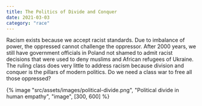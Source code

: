 ```yaml
---
title: The Politics of Divide and Conquer
date: 2021-03-03
category: "race"
---
```


Racism exists because we accept racist standards. Due to imbalance of power, the oppressed cannot challenge the oppressor. After 2000 years, we still have government officials in Poland not shamed to admit racist decisions that were used to deny muslims and African refugees of Ukraine. The ruling class does very little to address racism because division and conquer is the pillars of modern politics. Do we need a class war to free all those oppressed?

<!-- excerpt -->

{% image "src/assets/images/political-divide.png", "Political divide in human empathy", "image", [300, 600] %}
